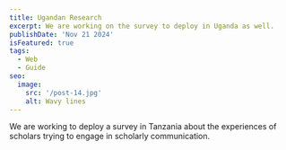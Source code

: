 ```yaml
---
title: Ugandan Research
excerpt: We are working on the survey to deploy in Uganda as well.
publishDate: 'Nov 21 2024'
isFeatured: true
tags:
  - Web
  - Guide
seo:
  image:
    src: '/post-14.jpg'
    alt: Wavy lines
---
```


<!--
![Wavy lines](/post-14.jpg) -->

We are working to deploy a survey in Tanzania about the experiences of scholars trying to engage in scholarly communication.
